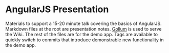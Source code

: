 AngularJS Presentation
======================
Materials to support a 15-20 minute talk covering the basics of AngularJS. Markdown files at the root are presentation notes. [Gollum](http://github.com/github/gollum) is used to serve the Wiki. The rest of the files are for the demo app. Tags are available to quickly switch to commits that introduce demonstrable new functionality in the demo app.
